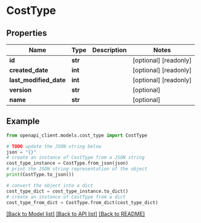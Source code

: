 # CostType


## Properties

Name | Type | Description | Notes
------------ | ------------- | ------------- | -------------
**id** | **str** |  | [optional] [readonly] 
**created_date** | **int** |  | [optional] [readonly] 
**last_modified_date** | **int** |  | [optional] [readonly] 
**version** | **str** |  | [optional] 
**name** | **str** |  | [optional] 

## Example

```python
from openapi_client.models.cost_type import CostType

# TODO update the JSON string below
json = "{}"
# create an instance of CostType from a JSON string
cost_type_instance = CostType.from_json(json)
# print the JSON string representation of the object
print(CostType.to_json())

# convert the object into a dict
cost_type_dict = cost_type_instance.to_dict()
# create an instance of CostType from a dict
cost_type_from_dict = CostType.from_dict(cost_type_dict)
```
[[Back to Model list]](../README.md#documentation-for-models) [[Back to API list]](../README.md#documentation-for-api-endpoints) [[Back to README]](../README.md)


